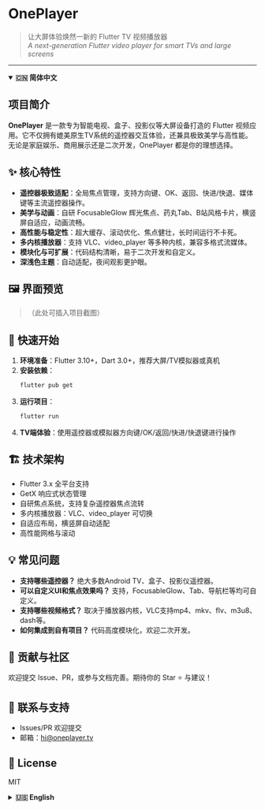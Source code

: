 <!--
README 支持中英切换，使用 <details> 标签实现折叠/展开效果。
-->

# OnePlayer

> 让大屏体验焕然一新的 Flutter TV 视频播放器  
> _A next-generation Flutter video player for smart TVs and large screens_

---

<details open>
<summary><strong>🇨🇳 简体中文</strong></summary>

## 项目简介

**OnePlayer** 是一款专为智能电视、盒子、投影仪等大屏设备打造的 Flutter 视频应用。它不仅拥有媲美原生TV系统的遥控器交互体验，还兼具极致美学与高性能。无论是家庭娱乐、商用展示还是二次开发，OnePlayer 都是你的理想选择。

## ✨ 核心特性
- **遥控器极致适配**：全局焦点管理，支持方向键、OK、返回、快进/快退、媒体键等主流遥控器操作。
- **美学与动画**：自研 FocusableGlow 辉光焦点、药丸Tab、B站风格卡片，横竖屏自适应，动画流畅。
- **高性能与稳定性**：超大缓存、滚动优化、焦点健壮，长时间运行不卡死。
- **多内核播放器**：支持 VLC、video_player 等多种内核，兼容多格式流媒体。
- **模块化与可扩展**：代码结构清晰，易于二次开发和自定义。
- **深浅色主题**：自动适配，夜间观影更护眼。

## 🖼️ 界面预览

> （此处可插入项目截图）

## 🚀 快速开始
1. **环境准备**：Flutter 3.10+，Dart 3.0+，推荐大屏/TV模拟器或真机
2. **安装依赖**：
   ```bash
   flutter pub get
   ```
3. **运行项目**：
   ```bash
   flutter run
   ```
4. **TV端体验**：使用遥控器或模拟器方向键/OK/返回/快进/快退键进行操作

## 🏗️ 技术架构
- Flutter 3.x 全平台支持
- GetX 响应式状态管理
- 自研焦点系统，支持复杂遥控器焦点流转
- 多内核播放器：VLC、video_player 可切换
- 自适应布局，横竖屏自动适配
- 高性能网格与滚动

## 💡 常见问题
- **支持哪些遥控器？** 绝大多数Android TV、盒子、投影仪遥控器。
- **可以自定义UI和焦点效果吗？** 支持，FocusableGlow、Tab、导航栏等均可自定义。
- **支持哪些视频格式？** 取决于播放器内核，VLC支持mp4、mkv、flv、m3u8、dash等。
- **如何集成到自有项目？** 代码高度模块化，欢迎二次开发。

## 🤝 贡献与社区
欢迎提交 Issue、PR，或参与文档完善。期待你的 Star ⭐️ 与建议！

## 📧 联系与支持
- Issues/PR 欢迎提交
- 邮箱：hi@oneplayer.tv

## 📝 License
MIT

</details>

<details>
<summary><strong>🇺🇸 English</strong></summary>

## Overview

**OnePlayer** is a Flutter video player app designed for smart TVs, set-top boxes, and projectors. It delivers a native-like remote control experience, stunning UI, and robust performance. Whether for home entertainment, commercial displays, or secondary development, OnePlayer is your go-to solution.

## ✨ Core Features
- **Ultimate Remote Support**: Global focus management, supports D-pad, OK, Back, Fast Forward/Rewind, and media keys.
- **Aesthetics & Animation**: Custom FocusableGlow, pill tabs, Bilibili-style cards, adaptive layouts, smooth transitions.
- **Performance & Stability**: Large cache, scroll optimization, robust focus, stable for long sessions.
- **Multi-core Player**: Supports VLC, video_player, and more, compatible with various streaming formats.
- **Modular & Extensible**: Clean codebase, easy for secondary development and customization.
- **Dark/Light Themes**: Auto-adapt, eye-friendly for night viewing.

## 🖼️ Screenshots

> (Insert project screenshots here)

## 🚀 Quick Start
1. **Prerequisites**: Flutter 3.10+, Dart 3.0+, TV emulator or real device recommended
2. **Install dependencies**:
   ```bash
   flutter pub get
   ```
3. **Run the app**:
   ```bash
   flutter run
   ```
4. **TV Experience**: Use remote D-pad/OK/Back/FF/RW keys for navigation and control

## 🏗️ Architecture
- Flutter 3.x cross-platform
- GetX for reactive state management
- Custom focus system for complex remote navigation
- Multi-core player: VLC, video_player switchable
- Adaptive layouts for landscape/portrait
- High-performance grid and scrolling

## 💡 FAQ
- **Which remotes are supported?** Most Android TV, box, and projector remotes.
- **Can I customize UI and focus effects?** Yes, FocusableGlow, tabs, nav bar, etc. are all customizable.
- **Which video formats are supported?** Depends on player core, VLC supports mp4, mkv, flv, m3u8, dash, etc.
- **How to integrate into my project?** Highly modular code, easy for secondary development.

## 🤝 Contributing
PRs, issues, and documentation improvements are welcome. Star ⭐️ and feedback appreciated!

## 📧 Contact & Support
- Issues/PRs welcome
- Email: hi@oneplayer.tv

## 📝 License
MIT

</details>
